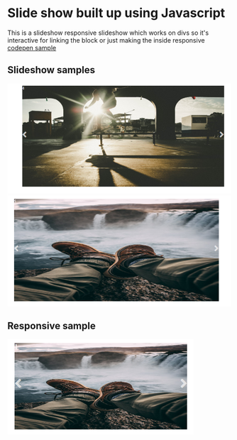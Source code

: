# Slide show built up using Javascript

This is a slideshow responsive slideshow which works on divs so it's interactive for linking the block or just making the inside responsive [codepen sample](https://codepen.io/queflojera/details/gqBmoQ)


## Slideshow samples


![sample #2](https://github.com/angelparkour499/javascript-slideshow/blob/master/Slideshow_sample.png)
![sample #2](https://github.com/angelparkour499/javascript-slideshow/blob/master/Slideshow_sample%232.png)


## Responsive sample
![sample #3](https://github.com/angelparkour499/javascript-slideshow/blob/master/Slideshow_sample%233.png)
